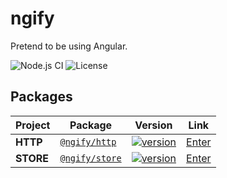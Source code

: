 # ngify

Pretend to be using Angular.


![Node.js CI](https://github.com/ngify/ngify/workflows/Node.js%20CI/badge.svg)
![License](https://img.shields.io/badge/License-MIT-blue.svg)

## Packages

| Project | Package | Version | Link |
| ------- | ------- | ------- | ---- |
| **HTTP** | [`@ngify/http`](https://www.npmjs.com/package/@ngify/http) | [![version](https://img.shields.io/npm/v/@ngify/http/latest.svg)](https://www.npmjs.com/package/@ngify/http) | [Enter](./packages/http)
| **STORE** | [`@ngify/store`](https://www.npmjs.com/package/@ngify/store) | [![version](https://img.shields.io/npm/v/@ngify/store/latest.svg)](https://www.npmjs.com/package/@ngify/store) | [Enter](./packages/store)
